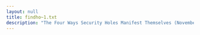 ```yaml
---
layout: null
title: findho~1.txt
description: "The Four Ways Security Holes Manifest Themselves (November 10, 1993)"
---
```

